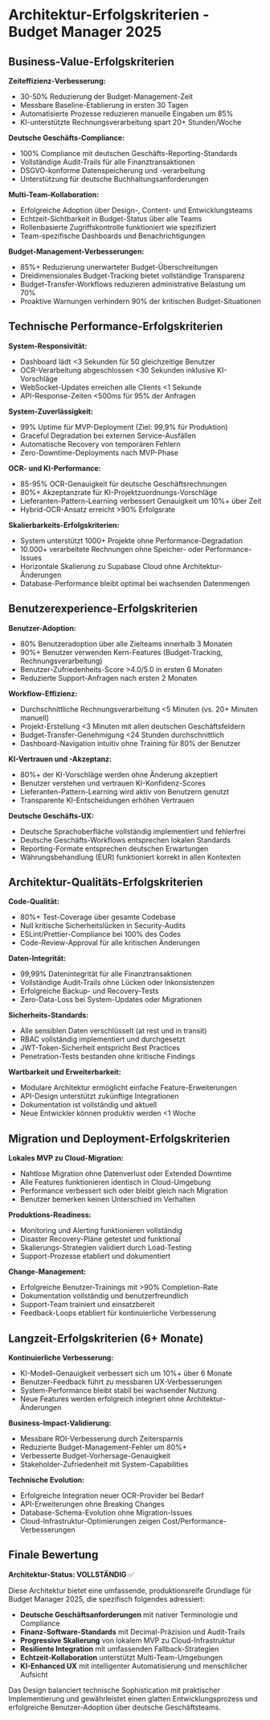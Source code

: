 # Architektur-Erfolgskriterien - Budget Manager 2025

## Business-Value-Erfolgskriterien

**Zeiteffizienz-Verbesserung:**
- 30-50% Reduzierung der Budget-Management-Zeit
- Messbare Baseline-Etablierung in ersten 30 Tagen
- Automatisierte Prozesse reduzieren manuelle Eingaben um 85%
- KI-unterstützte Rechnungsverarbeitung spart 20+ Stunden/Woche

**Deutsche Geschäfts-Compliance:**
- 100% Compliance mit deutschen Geschäfts-Reporting-Standards
- Vollständige Audit-Trails für alle Finanztransaktionen
- DSGVO-konforme Datenspeicherung und -verarbeitung
- Unterstützung für deutsche Buchhaltungsanforderungen

**Multi-Team-Kollaboration:**
- Erfolgreiche Adoption über Design-, Content- und Entwicklungsteams
- Echtzeit-Sichtbarkeit in Budget-Status über alle Teams
- Rollenbasierte Zugriffskontrolle funktioniert wie spezifiziert
- Team-spezifische Dashboards und Benachrichtigungen

**Budget-Management-Verbesserungen:**
- 85%+ Reduzierung unerwarteter Budget-Überschreitungen
- Dreidimensionales Budget-Tracking bietet vollständige Transparenz
- Budget-Transfer-Workflows reduzieren administrative Belastung um 70%
- Proaktive Warnungen verhindern 90% der kritischen Budget-Situationen

## Technische Performance-Erfolgskriterien

**System-Responsivität:**
- Dashboard lädt <3 Sekunden für 50 gleichzeitige Benutzer
- OCR-Verarbeitung abgeschlossen <30 Sekunden inklusive KI-Vorschläge
- WebSocket-Updates erreichen alle Clients <1 Sekunde
- API-Response-Zeiten <500ms für 95% der Anfragen

**System-Zuverlässigkeit:**
- 99% Uptime für MVP-Deployment (Ziel: 99,9% für Produktion)
- Graceful Degradation bei externen Service-Ausfällen
- Automatische Recovery von temporären Fehlern
- Zero-Downtime-Deployments nach MVP-Phase

**OCR- und KI-Performance:**
- 85-95% OCR-Genauigkeit für deutsche Geschäftsrechnungen
- 80%+ Akzeptanzrate für KI-Projektzuordnungs-Vorschläge
- Lieferanten-Pattern-Learning verbessert Genauigkeit um 10%+ über Zeit
- Hybrid-OCR-Ansatz erreicht >90% Erfolgsrate

**Skalierbarkeits-Erfolgskriterien:**
- System unterstützt 1000+ Projekte ohne Performance-Degradation
- 10.000+ verarbeitete Rechnungen ohne Speicher- oder Performance-Issues
- Horizontale Skalierung zu Supabase Cloud ohne Architektur-Änderungen
- Database-Performance bleibt optimal bei wachsenden Datenmengen

## Benutzerexperience-Erfolgskriterien

**Benutzer-Adoption:**
- 80% Benutzeradoption über alle Zielteams innerhalb 3 Monaten
- 90%+ Benutzer verwenden Kern-Features (Budget-Tracking, Rechnungsverarbeitung)
- Benutzer-Zufriedenheits-Score >4.0/5.0 in ersten 6 Monaten
- Reduzierte Support-Anfragen nach ersten 2 Monaten

**Workflow-Effizienz:**
- Durchschnittliche Rechnungsverarbeitung <5 Minuten (vs. 20+ Minuten manuell)
- Projekt-Erstellung <3 Minuten mit allen deutschen Geschäftsfeldern
- Budget-Transfer-Genehmigung <24 Stunden durchschnittlich
- Dashboard-Navigation intuitiv ohne Training für 80% der Benutzer

**KI-Vertrauen und -Akzeptanz:**
- 80%+ der KI-Vorschläge werden ohne Änderung akzeptiert
- Benutzer verstehen und vertrauen KI-Konfidenz-Scores
- Lieferanten-Pattern-Learning wird aktiv von Benutzern genutzt
- Transparente KI-Entscheidungen erhöhen Vertrauen

**Deutsche Geschäfts-UX:**
- Deutsche Sprachoberfläche vollständig implementiert und fehlerfrei
- Deutsche Geschäfts-Workflows entsprechen lokalen Standards
- Reporting-Formate entsprechen deutschen Erwartungen
- Währungsbehandlung (EUR) funktioniert korrekt in allen Kontexten

## Architektur-Qualitäts-Erfolgskriterien

**Code-Qualität:**
- 80%+ Test-Coverage über gesamte Codebase
- Null kritische Sicherheitslücken in Security-Audits
- ESLint/Prettier-Compliance bei 100% des Codes
- Code-Review-Approval für alle kritischen Änderungen

**Daten-Integrität:**
- 99,99% Datenintegrität für alle Finanztransaktionen
- Vollständige Audit-Trails ohne Lücken oder Inkonsistenzen
- Erfolgreiche Backup- und Recovery-Tests
- Zero-Data-Loss bei System-Updates oder Migrationen

**Sicherheits-Standards:**
- Alle sensiblen Daten verschlüsselt (at rest und in transit)
- RBAC vollständig implementiert und durchgesetzt
- JWT-Token-Sicherheit entspricht Best Practices
- Penetration-Tests bestanden ohne kritische Findings

**Wartbarkeit und Erweiterbarkeit:**
- Modulare Architektur ermöglicht einfache Feature-Erweiterungen
- API-Design unterstützt zukünftige Integrationen
- Dokumentation ist vollständig und aktuell
- Neue Entwickler können produktiv werden <1 Woche

## Migration und Deployment-Erfolgskriterien

**Lokales MVP zu Cloud-Migration:**
- Nahtlose Migration ohne Datenverlust oder Extended Downtime
- Alle Features funktionieren identisch in Cloud-Umgebung
- Performance verbessert sich oder bleibt gleich nach Migration
- Benutzer bemerken keinen Unterschied im Verhalten

**Produktions-Readiness:**
- Monitoring und Alerting funktionieren vollständig
- Disaster Recovery-Pläne getestet und funktional
- Skalierungs-Strategien validiert durch Load-Testing
- Support-Prozesse etabliert und dokumentiert

**Change-Management:**
- Erfolgreiche Benutzer-Trainings mit >90% Completion-Rate
- Dokumentation vollständig und benutzerfreundlich
- Support-Team trainiert und einsatzbereit
- Feedback-Loops etabliert für kontinuierliche Verbesserung

## Langzeit-Erfolgskriterien (6+ Monate)

**Kontinuierliche Verbesserung:**
- KI-Modell-Genauigkeit verbessert sich um 10%+ über 6 Monate
- Benutzer-Feedback führt zu messbaren UX-Verbesserungen
- System-Performance bleibt stabil bei wachsender Nutzung
- Neue Features werden erfolgreich integriert ohne Architektur-Änderungen

**Business-Impact-Validierung:**
- Messbare ROI-Verbesserung durch Zeitersparnis
- Reduzierte Budget-Management-Fehler um 80%+
- Verbesserte Budget-Vorhersage-Genauigkeit
- Stakeholder-Zufriedenheit mit System-Capabilities

**Technische Evolution:**
- Erfolgreiche Integration neuer OCR-Provider bei Bedarf
- API-Erweiterungen ohne Breaking Changes
- Database-Schema-Evolution ohne Migration-Issues
- Cloud-Infrastruktur-Optimierungen zeigen Cost/Performance-Verbesserungen

## Finale Bewertung

**Architektur-Status: VOLLSTÄNDIG** ✅

Diese Architektur bietet eine umfassende, produktionsreife Grundlage für Budget Manager 2025, die spezifisch folgendes adressiert:

- **Deutsche Geschäftsanforderungen** mit nativer Terminologie und Compliance
- **Finanz-Software-Standards** mit Decimal-Präzision und Audit-Trails  
- **Progressive Skalierung** von lokalem MVP zu Cloud-Infrastruktur
- **Resiliente Integration** mit umfassenden Fallback-Strategien
- **Echtzeit-Kollaboration** unterstützt Multi-Team-Umgebungen
- **KI-Enhanced UX** mit intelligenter Automatisierung und menschlicher Aufsicht

Das Design balanciert technische Sophistication mit praktischer Implementierung und gewährleistet einen glatten Entwicklungsprozess und erfolgreiche Benutzer-Adoption über deutsche Geschäftsteams.